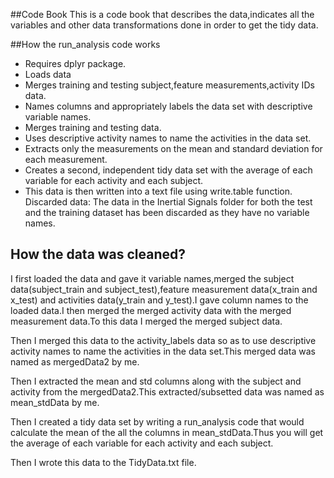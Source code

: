 ##Code Book
This is a code book that describes the data,indicates all the variables and other data transformations done in order to get the tidy data.

##How the run_analysis code works
- Requires dplyr package.
- Loads data
- Merges training and testing subject,feature measurements,activity IDs data.
- Names columns and appropriately labels the data set with descriptive variable names.
- Merges training and testing data.
- Uses descriptive activity names to name the activities in the data set.
- Extracts only the measurements on the mean and standard deviation for each measurement.
- Creates a second, independent tidy data set with the average of each variable for each activity and each subject.
- This data is then written into a text file using write.table function.
Discarded data:
The data in the Inertial Signals folder for both the test and the training dataset has been discarded as they have no variable names.

## How the data was cleaned?
I first loaded the data and gave it variable names,merged the subject data(subject_train and subject_test),feature measurement data(x_train and x_test) and activities data(y_train and y_test).I gave column names to the loaded data.I then merged the merged activity data with the merged measurement data.To this data I merged the merged subject data.

Then I merged this data to the activity_labels data so as to use descriptive activity names to name the activities in the data set.This merged data was named as mergedData2 by me.

Then I extracted the mean and std columns along with the subject and activity from the mergedData2.This extracted/subsetted data was named as mean_stdData by me.

Then I created a tidy data set by writing a run_analysis code that would calculate the mean of the all the columns in mean_stdData.Thus you will get the average of each variable for each activity and each subject.

Then I wrote this data to the TidyData.txt file.






